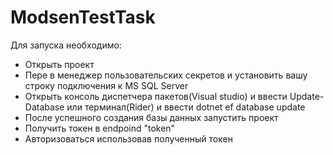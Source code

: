 # ModsenTestTask

Для запуска необходимо:

- Открыть проект
- Пере в менеджер пользовательских секретов и установить вашу строку подключения к MS SQL Server
- Открыть консоль диспетчера пакетов(Visual studio) и ввести Update-Database или терминал(Rider) и ввести dotnet ef database update  
- После успешного создания базы данных запустить проект
- Получить токен в endpoind "token"
- Авторизоваться использовав полученный токен
